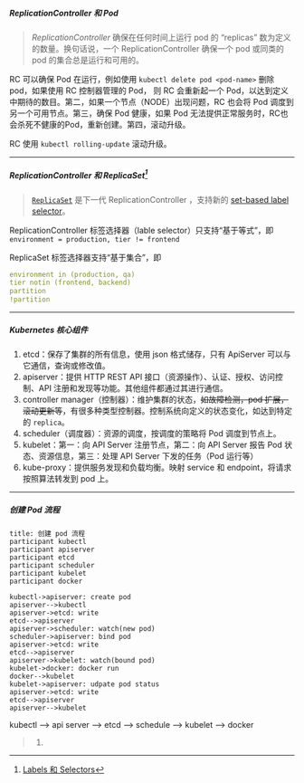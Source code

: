 ##### ReplicationController 和 Pod

> *ReplicationController* 确保在任何时间上运行 pod 的 “replicas” 数为定义的数量。换句话说，一个 ReplicationController 确保一个 pod 或同类的 pod 的集合总是运行和可用的。

RC 可以确保 Pod 在运行，例如使用 `kubectl delete pod <pod-name>` 删除 pod，如果使用 RC 控制器管理的 Pod， 则 RC 会重新起一个 Pod，以达到定义中期待的数目。第二，如果一个节点（NODE）出现问题，RC 也会将 Pod 调度到另一个可用节点。第三，确保 Pod 健康，如果 Pod 无法提供正常服务时，RC也会杀死不健康的Pod，重新创建。第四，滚动升级。

RC 使用 `kubectl rolling-update` 滚动升级。

---

##### ReplicationController 和 ReplicaSet[^1]

> [`ReplicaSet`](https://k8smeetup.github.io/docs/concepts/workloads/controllers/replicaset/) 是下一代 ReplicationController ，支持新的 [set-based label selector](https://k8smeetup.github.io/docs/user-guide/labels/#set-based-requirement)。

ReplicationController 标签选择器（lable selector）只支持“基于等式”，即 `environment = production,
tier != frontend` 

ReplicaSet 标签选择器支持“基于集合”，即

```yaml
environment in (production, qa)
tier notin (frontend, backend)
partition
!partition
```

---

##### Kubernetes 核心组件

1. etcd：保存了集群的所有信息，使用 json 格式储存，只有 ApiServer 可以与它通信，查询或修改值。
2. apiserver：提供 HTTP REST API 接口（资源操作）、认证、授权、访问控制、API 注册和发现等功能。其他组件都通过其进行通信。
3. controller manager（控制器）：维护集群的状态，~~如故障检测，pod 扩展，滚动更新等~~，有很多种类型控制器。控制系统向定义的状态变化，如达到特定的 `replica`。
4. scheduler（调度器）：资源的调度，按调度的策略将 Pod 调度到节点上。
5. kubelet：第一：向 API Server 注册节点，第二：向 API Server 报告 Pod 状态、资源信息，第三：处理 API Server 下发的任务（Pod 运行等）
6. kube-proxy：提供服务发现和负载均衡。映射 service 和 endpoint，将请求按照算法转发到 pod 上。

----

##### 创建 Pod 流程

``` sequence
title: 创建 pod 流程
participant kubectl
participant apiserver
participant etcd
participant scheduler
participant kubelet
participant docker

kubectl->apiserver: create pod
apiserver-->kubectl
apiserver->etcd: write
etcd-->apiserver
apiserver->scheduler: watch(new pod)
scheduler->apiserver: bind pod
apiserver->etcd: write
etcd-->apiserver
apiserver->kubelet: watch(bound pod)
kubelet->docker: docker run
docker-->kubelet
kubelet->apiserver: udpate pod status
apiserver->etcd: write
etcd-->apiserver
apiserver-->kubelet
```

kubectl –> api server –> etcd –> schedule –> kubelet –> docker



> 1. [^1]:[Labels 和 Selectors](https://k8smeetup.github.io/docs/concepts/overview/working-with-objects/labels/)

